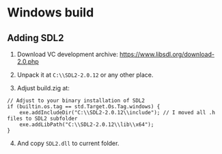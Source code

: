 # Windows build

## Adding SDL2

1. Download VC development archive: https://www.libsdl.org/download-2.0.php

2. Unpack it at `C:\\SDL2-2.0.12` or any other place.

3. Adjust build.zig at:
```
// Adjust to your binary installation of SDL2
if (builtin.os.tag == std.Target.Os.Tag.windows) {
    exe.addIncludeDir("C:\\SDL2-2.0.12\\include"); // I moved all .h files to SDL2 subfolder
    exe.addLibPath("C:\\SDL2-2.0.12\\lib\\x64");
}
```
4. And copy `SDL2.dll` to current folder.
